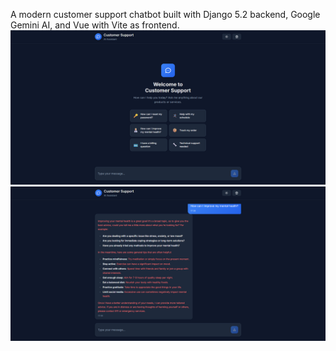 A modern customer support chatbot built with Django 5.2 backend, Google Gemini AI, and Vue with Vite as frontend.
![Customer support page](images/Cust-supp1.png)
![AI response](images/Cust-supp2.png)
